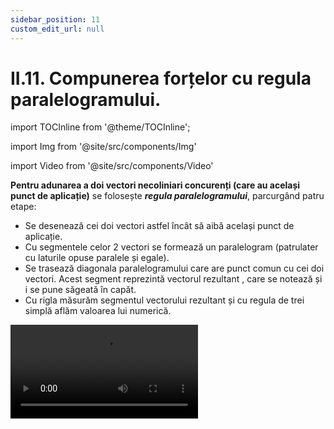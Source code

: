 ```yaml
---
sidebar_position: 11
custom_edit_url: null
---
```


# II.11. Compunerea forțelor cu regula paralelogramului.



import TOCInline from '@theme/TOCInline';

<TOCInline toc={toc} />



import Img from '@site/src/components/Img'

import Video from '@site/src/components/Video'




**Pentru adunarea a doi vectori necoliniari concurenți (care au același punct de aplicație)** se folosește **_regula paralelogramului_**, parcurgând patru etape: 


- Se desenează cei doi vectori astfel încât să aibă același punct de aplicație.
- Cu segmentele celor 2 vectori se formează un paralelogram (patrulater cu laturile opuse paralele și egale).
- Se trasează diagonala paralelogramului care are punct comun cu cei doi vectori. Acest segment reprezintă vectorul rezultant , care se notează și i se pune săgeată în capăt.
- Cu rigla măsurăm segmentul vectorului rezultant și cu regula de trei simplă aflăm valoarea lui numerică.


<Video src="https://www.youtube.com/embed/5WvouafAtUk" />



<br></br>
<br></br>

